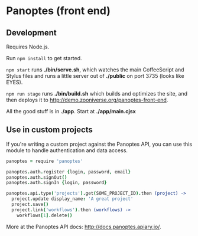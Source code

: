 # Panoptes (front end)

## Development

Requires Node.js.

Run `npm install` to get started.

`npm start` runs **./bin/serve.sh**, which watches the main CoffeeScript and Stylus files and runs a little server out of **./public** on port 3735 (looks like EYES).

`npm run stage` runs **./bin/build.sh** which builds and optimizes the site, and then deploys it to <http://demo.zooniverse.org/panoptes-front-end>.

All the good stuff is in **./app**. Start at **./app/main.cjsx**

## Use in custom projects

If you're writing a custom project against the Panoptes API, you can use this module to handle authentication and data access.

```coffee
panoptes = require 'panoptes'

panoptes.auth.register {login, password, email}
panoptes.auth.signOut()
panoptes.auth.signIn {login, password}

panoptes.api.type('projects').get(SOME_PROJECT_ID).then (project) ->
  project.update display_name: 'A great project'
  project.save()
  project.link('workflows').then (workflows) ->
    workflows[1].delete()
```

More at the Panoptes API docs: <http://docs.panoptes.apiary.io/>.
